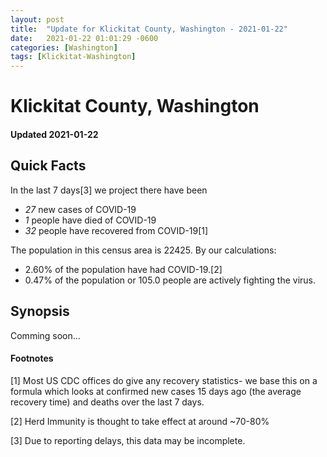 ```yaml
---
layout: post
title:  "Update for Klickitat County, Washington - 2021-01-22"
date:   2021-01-22 01:01:29 -0600
categories: [Washington]
tags: [Klickitat-Washington]
---
```


# Klickitat County, Washington
#### Updated 2021-01-22

## Quick Facts

In the last 7 days[3] we project there have been
- *27* new cases of COVID-19
- *1* people have died of COVID-19
- *32* people have recovered from COVID-19[1]

The population in this census area is 22425. By our calculations:
- 2.60% of the population have had COVID-19.[2]
- 0.47% of the population or 105.0 people are actively fighting the virus.

## Synopsis

Comming soon...


#### Footnotes

[1] Most US CDC offices do give any recovery statistics- we base this on a formula which looks at confirmed new cases
15 days ago (the average recovery time) and deaths over the last 7 days.

[2] Herd Immunity is thought to take effect at around ~70-80%

[3] Due to reporting delays, this data may be incomplete.
 
    